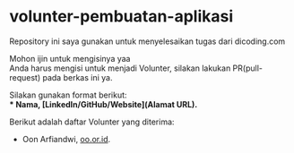 # volunter-pembuatan-aplikasi
Repository ini saya gunakan untuk menyelesaikan tugas dari dicoding.com

Mohon ijin untuk mengisinya yaa<br>
Anda harus mengisi untuk menjadi Volunter, silakan lakukan PR(pull-request) pada berkas ini ya.<br>

Silakan gunakan format berikut:<br>
**\* Nama, [LinkedIn/GitHub/Website](Alamat URL).**  

Berikut adalah daftar Volunter yang diterima:
* Oon Arfiandwi, [oo.or.id](https://oo.or.id).
